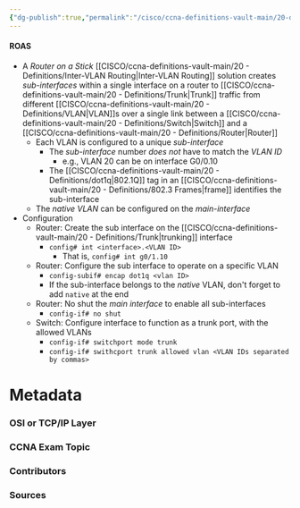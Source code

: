 ```yaml
---
{"dg-publish":true,"permalink":"/cisco/ccna-definitions-vault-main/20-definitions/roas/","tags":["defs_ccna"]}
---
```


#### ROAS
- A *Router on a Stick* [[CISCO/ccna-definitions-vault-main/20 - Definitions/Inter-VLAN Routing\|Inter-VLAN Routing]] solution creates *sub-interfaces* within a single interface on a router to [[CISCO/ccna-definitions-vault-main/20 - Definitions/Trunk\|Trunk]] traffic from different [[CISCO/ccna-definitions-vault-main/20 - Definitions/VLAN\|VLAN]]s over a single link between a [[CISCO/ccna-definitions-vault-main/20 - Definitions/Switch\|Switch]] and a [[CISCO/ccna-definitions-vault-main/20 - Definitions/Router\|Router]]
	- Each VLAN is configured to a unique *sub-interface*
		- The *sub-interface* number *does not* have to match the *VLAN ID*
			- e.g., VLAN 20 can be on interface G0/0.10
		- The [[CISCO/ccna-definitions-vault-main/20 - Definitions/dot1q\|802.1Q]] tag in an [[CISCO/ccna-definitions-vault-main/20 - Definitions/802.3 Frames\|frame]] identifies the sub-interface
	- The *native VLAN* can be configured on the *main-interface*
- Configuration
	- Router: Create the sub interface on the [[CISCO/ccna-definitions-vault-main/20 - Definitions/Trunk\|trunking]] interface
		- `config# int <interface>.<VLAN ID>`
			- That is, `config# int g0/1.10`
	- Router: Configure the sub interface to operate on a specific VLAN
		- `config-subif# encap dot1q <vlan ID>`
		- If the sub-interface belongs to the *native* VLAN, don't forget to add `native` at the end
	- Router: No shut the *main interface* to enable all sub-interfaces
		- `config-if# no shut`
	- Switch: Configure interface to function as a trunk port, with the allowed VLANs
		- `config-if# switchport mode trunk`
		- `config-if# swithcport trunk allowed vlan <VLAN IDs separated by commas>`



# Metadata
### OSI or TCP/IP Layer

### CCNA Exam Topic

### Contributors

### Sources
